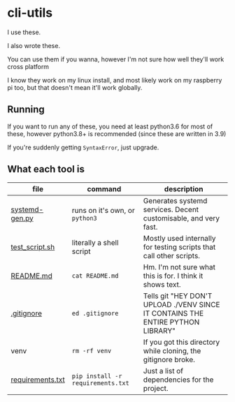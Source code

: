 # cli-utils
I use these.

I also wrote these.

You can use them if you wanna, however I'm not sure how well they'll work cross platform

I know they work on my linux install, and most likely work on my raspberry pi too,
but that doesn't mean it'll work globally.

## Running
If you want to run any of these, you need at least python3.6 for most of these,
however python3.8+ is recommended (since these are written in 3.9)

If you're suddenly getting `SyntaxError`, just upgrade.

## What each tool is

|                file               |             command            |                            description                              |
| --------------------------------- | ------------------------------ | ------------------------------------------------------------------- |
| [systemd-gen.py](/systemd-gen.py) | runs on it's own, or `python3` | Generates systemd services. Decent customisable, and very fast.     |
| [test_script.sh](/test_script.sh) | literally a shell script       | Mostly used internally for testing scripts that call other scripts. |
| [README.md](/README.md)           | `cat README.md`                | Hm. I'm not sure what this is for. I think it shows text.           |
| [.gitignore](/.gitignore)         | `ed .gitignore`                | Tells git "HEY DON'T UPLOAD ./VENV SINCE IT CONTAINS THE ENTIRE PYTHON LIBRARY" |
| venv                              | `rm -rf venv`                  | If you got this directory while cloning, the gitignore broke.       |
| [requirements.txt](/requirements.txt) | `pip install -r requirements.txt` | Just a list of dependencies for the project.                 |

